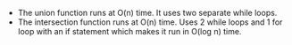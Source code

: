 - The union function runs at O(n) time. It uses two separate while loops.
- The intersection function runs at O(n) time. Uses 2 while loops and 1 for loop with an if statement which makes it run in O(log n) time.